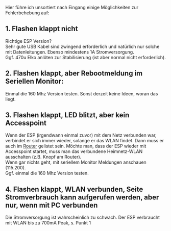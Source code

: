 Hier führe ich unsortiert nach Eingang einige Möglichkeiten zur Fehlerbehebung auf:

## 1. Flashen klappt nicht ##
Richtige ESP Version?  
Sehr gute USB Kabel sind zwingend erforderlich und natürlich nur solche mit Datenleitungen. Ebenso mindestens 1A Stromversorgung.  
Ggf. 470u Elko anlöten zur Stabilisierung (ist aber normal nicht erforderlich).

## 2. Flashen klappt, aber Rebootmeldung im Seriellen Monitor: ##
Einmal die 160 Mhz Version testen. Sonst derzeit keine Ideen, woran das liegt.

## 3. Flashen klappt, LED blitzt, aber kein Accesspoint ##
Wenn der ESP (irgendwann einmal zuvor) mit dem Netz verbunden war, verbindet er sich immer wieder, solange er das WLAN findet. Dann muss er auch im [Router](https://github.com/IchBauPV/1.Infos-zu-Beginn/blob/main/Einstellung-Fritzbox.md) 
gelistet sein. 
Möchte man, dass der ESP wieder mit Accesspoint startet, muss man das verbundene Heimnetz-WLAN ausschalten (z.B. Knopf am Router).  
Wenn gar nichts geht, mit seriellem Monitor Meldungen anschauen (115.200).  
Ggf. einmal die 160 Mhz Version testen.

## 4. Flashen klappt, WLAN verbunden, Seite Stromverbrauch kann aufgerufen werden, aber nur, wenn mit PC verbunden ##
Die Stromversorgung ist wahrscheinlich zu schwach. Der ESP verbraucht mit WLAN bis zu 700mA Peak, s. Punkt 1 
